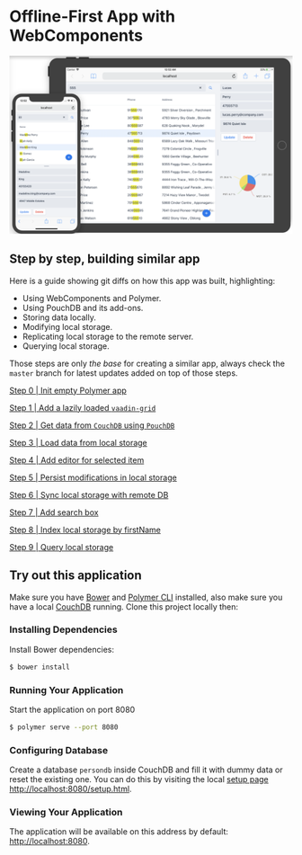 # Offline-First App with WebComponents

![App Preview](./readme_files/preview.png)

## Step by step, building similar app
Here is a guide showing git diffs on how this app was built, highlighting:
* Using WebComponents and Polymer.
* Using PouchDB and its add-ons.
* Storing data locally.
* Modifying local storage.
* Replicating local storage to the remote server.
* Querying local storage.

Those steps are only *the base* for creating a similar app, always check the `master` branch for latest updates added on top of those steps.

[Step 0 | Init empty Polymer app](https://github.com/amahdy/offline-first-app/commit/8dd61d5b74aee8a9409e3795fafd43c471b0e8a9)

[Step 1 | Add a lazily loaded `vaadin-grid`](https://github.com/amahdy/offline-first-app/commit/f2b0d33d30561661bda1ae8f8ab0aedb8afda226)

[Step 2 | Get data from `CouchDB` using `PouchDB`](https://github.com/amahdy/offline-first-app/commit/b70c0b767cb5e64f0d526e67a2ac68a8dda0fe71)

[Step 3 | Load data from local storage](https://github.com/amahdy/offline-first-app/commit/d6a239d81309b9e258b7d59c0926297f1bbe9fa3)

[Step 4 | Add editor for selected item](https://github.com/amahdy/offline-first-app/commit/f6e6c488a2b8fe1f7b25aab4994dae3bb572ed20)

[Step 5 | Persist modifications in local storage](https://github.com/amahdy/offline-first-app/commit/9aba643fa49fcdd8b01714e80a9fccfbc2ba5dd0)

[Step 6 | Sync local storage with remote DB](https://github.com/amahdy/offline-first-app/commit/8de9d673118af212060bc69b218ba78f8a94be84)

[Step 7 | Add search box](https://github.com/amahdy/offline-first-app/commit/0e50c4cc817111ce851602fc585aea271898d5f4)

[Step 8 | Index local storage by firstName](https://github.com/amahdy/offline-first-app/commit/3bd21666971067282b11e86a60f2a487cb86ec5c)

[Step 9 | Query local storage](https://github.com/amahdy/offline-first-app/commit/ca720ac5612b693947b6a50b5c1bba79799242e3)

## Try out this application

Make sure you have [Bower](https://bower.io) and [Polymer CLI](https://www.npmjs.com/package/polymer-cli) installed, also make sure you have a local [CouchDB](http://couchdb.apache.org) running. Clone this project locally then:

### Installing Dependencies

Install Bower dependencies:
```bash
$ bower install
```

### Running Your Application

Start the application on port 8080
```bash
$ polymer serve --port 8080
```

### Configuring Database

Create a database `persondb` inside CouchDB and fill it with dummy data or reset the existing one. You can do this by visiting the local [setup page http://localhost:8080/setup.html](http://localhost:8080/setup.html).

### Viewing Your Application

The application will be available on this address by default: [http://localhost:8080](http://localhost:8080).
